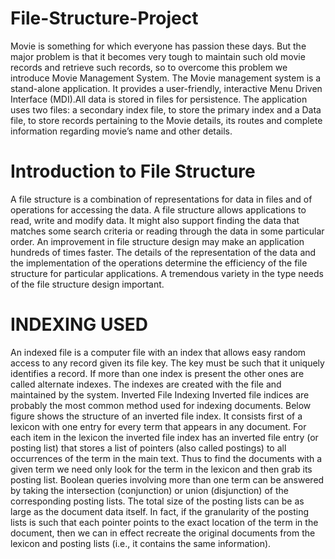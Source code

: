 # File-Structure-Project

Movie is something for which everyone has passion these days. But the major problem is that it becomes very tough to maintain such old movie records and retrieve such records, so to overcome this problem we introduce Movie Management System.
The Movie management system is a stand-alone application. It provides a user-friendly, interactive Menu Driven Interface (MDI).All data is stored in files for persistence. The application uses two files: a secondary index file, to store the primary index and a Data file, to store records pertaining to the Movie details, its routes and complete information regarding movie’s name and other details.</br>

# Introduction to File Structure

A file structure is a combination of representations for data in files and of operations for accessing the data. A file structure allows applications to read, write and modify data. It might also support finding the data that matches some search criteria or reading through the data in some particular order. An improvement in file structure design may make an application hundreds of times faster. The details of the representation of the data and the implementation of the operations determine the efficiency of the file structure for particular applications. A tremendous variety in the type needs of the file structure design important.

# INDEXING USED
An indexed file is a computer file with an index that allows easy random access to any record given its file key. The key must be such that it uniquely identifies a record. If more than
one index is present the other ones are called alternate indexes. The indexes are created with the file and maintained by the system.
Inverted File Indexing
Inverted file indices are probably the most common method used for indexing documents. Below figure shows the structure of an inverted file index. It consists first of a lexicon with one entry for every term that appears in any document. For each item in the lexicon the inverted file index has an inverted file entry (or posting list) that stores a list of pointers (also called postings) to all occurrences of the term in the main text. Thus to find the documents with a given term we need only look for the term in the lexicon and then grab its posting list. Boolean queries involving more than one term can be answered by taking the intersection (conjunction) or union (disjunction) of the corresponding posting lists. The total size of the posting lists can be as large as the document data itself. In fact, if the granularity of the posting lists is such that each pointer points to the exact location of the term in the document, then we can in effect recreate the original documents from the lexicon and posting lists (i.e., it contains the same information).
